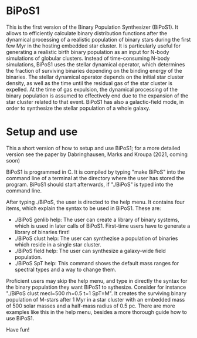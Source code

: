 # BiPoS1
This is the first version of the Binary Population Synthesizer (BiPoS1). It allows to efficiently calculate binary distribution functions after the dynamical processing of a realistic population of binary stars during the first few Myr in the hosting embedded star cluster. It is particularly useful for generating a realistic birth binary population as an input for N-body simulations of globular clusters. Instead of time-consuming N-body simulations, BiPoS1 uses the stellar dynamical operator, which determines the fraction of surviving binaries depending on the binding energy of the binaries. The stellar dynamical operator depends on the initial star cluster density, as well as the time until the residual gas of the star cluster is expelled.  At the time of gas expulsion, the dynamical processing of the binary population is assumed to effectively end due to the expansion of the star cluster related to that event. BiPoS1 has also a galactic-field mode, in order to synthesize the stellar population of a whole galaxy.

# Setup and use

This a short version of how to setup and use BiPoS1; for a more detailed version see the paper by Dabringhausen, Marks and Kroupa (2021, coming soon)

BiPoS1 is programmed in C. It is compiled by typing "make BiPoS" into the command line of a terminal at the directory where the user has stored the program. BiPoS1 should start  afterwards, if "./BiPoS" is typed into the command line.

After typing ./BiPoS, the user is directed to the help menu. It contains four items, which explain the syntax to be used in BiPoS1. These are:

- ./BiPoS genlib help: The user can create a library of binary systems, which is used in later calls of BiPoS1. First-time users have to generate a library of binaries first!
-  ./BiPoS clust help: The user can synthezise a population of binaries which reside in a single star cluster.
-  ./BiPoS field help: The user can synthesize a galaxy-wide field population.
-  ./BiPoS SpT help: This command shows the default mass ranges for spectral types and a way to change them.

Proficient users may skip the help menu, and type in directly the syntax for the binary population they want BiPoS1 to sythesize. Consider for instance "./BiPoS clust mecl=500 rh=0.5 t=1 SpT=M". It creates the surviving binary population of M-stars after 1 Myr in a star cluster with an embedded mass of 500 solar masses and a half-mass radius of 0.5 pc. There are more examples like this in the help menu, besides a more thorough guide how to use BiPoS1.

Have fun!
